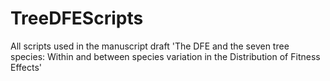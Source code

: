 # TreeDFEScripts
All scripts used in the manuscript draft 'The DFE and the seven tree species: Within and between species variation in the Distribution of Fitness Effects'
